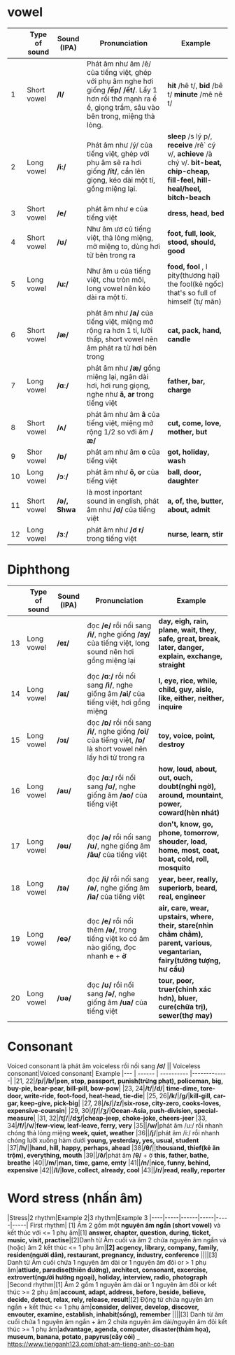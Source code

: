 # vowel

| | Type of sound | Sound (IPA)      |      Pronunciation | Example |
|--- | ------        | ----------  |-------------     |------  |      
|1 | Short vowel| **/I/**| Phát âm như âm /ê/ của tiếng việt, ghép với phụ âm nghe hơi giống **/ếp/ /ết/**. Lấy 1 hơn rồi thở mạnh ra ề ề, giọng trầm, sâu vào bên trong, miệng thả lỏng.| **hit** /hê t/, **bid** /bê t/ **minute** /mê nê t/|
|2| Long vowel| **/i:/**| Phát âm như /ý/ của tiếng việt, ghép với phụ âm sẽ ra hơi giống **/ít/**, cần lên giọng, kéo dài một tí, gồng miệng lại.| **sleep** /s lý p/, **receive** /rê` cý v/, **achieve** /à chý v/. **bit-beat, chip-cheap, fill-feel, hill-heal/heel, bitch-beach**|
|3|Short vowel| **/e/**|phát âm như e của tiếng việt|**dress, head, bed**
|4| Short vowel| **/ʊ/**| Như âm ươ củ tiếng việt, thả lỏng miệng, mở miệng to, dùng hơi từ bên trong ra| **foot, full, look, stood, should, good**|
|5| Long vowel| **/u:/**| Như âm u của tiếng việt, chu  tròn môi, long vowel nên kéo dài ra một tí.| **food, fool** , I pity(thương hại) the fool(kẻ ngốc) that's so full of himself (tự mãn)|
|6|Short vowel|**/æ/** |phát âm như **/a/** của tiếng việt, miệng mở rộng ra hơn 1 tí, lưỡi thấp, short vowel nên âm phát ra từ hơi bên trong| **cat, pack, hand, candle**
|7|Long vowel|**/ɑː/**| phát âm như **/æ/** gồng miệng lại, ngân dài hơi, hơi rung giọng, nghe như **ă, ar** trong tiếng việt| **father, bar, charge**
|8|Short vowel|**/ʌ/**| phát âm như âm **â** của tiếng việt, miệng mở rộng 1/2 so với âm **/æ/** |**cut, come, love, mother, but**
|9|Shor vowel|**/ɒ/**| phát am như âm **o** của tiếng việt|**got, holiday, wash**
|10|Long vowel|**/ɔː/**|phát âm như **ô, or**  của tiếng việt|**ball, door, daughter**
|11|Short vowel|**/ə/, Shwa**|là most inportant sound in english, phát âm như **/ơ/** của tiếng việt| **a, of, the, butter, about, admit**
|12|Long vowel|**/ɜː/**|phát âm như **/ơ r/** trong tiếng việt|**nurse, learn, stir**

# Diphthong

| | Type of sound | Sound (IPA)      |      Pronunciation | Example |
|--- | ------        | ----------  |-------------     |------  |      
|13|Long vowel|**/eɪ/**|đọc **/e/** rồi nối sang **/i/**, nghe giống **/ay/** của tiếng việt, long sound nên hơi gồng miệng lại|**day, eigh, rain, plane, wait, they, safe, great, break, later, danger, explain, exchange, straight**|
|14|Long vowel|**/aɪ/**|đọc **/ɑː/** rồi nối sang **/i/**, nghe giống âm **/ai/** của tiếng việt, hơi gồng miệng|**I, eye, rice, while, child, guy, aisle, like, either, neither, inquire**
|15|Long vowel|**/ɔɪ/**|đọc **/ɒ/** rồi nối sang **/i/**, nghe giống **/oi/** của tiếng việt, **/ɒ/** là short vowel nên lấy hơi từ trong ra|**toy, voice, point, destroy**|
|16|Long vowel|**/aʊ/**|đọc **/ɑː/** rồi nối sang **/ʊ/**, nghe giống âm **/ao/** của tiếng việt|**how, loud, about, out, ouch, doubt(nghi ngờ), around, mountaint, power, coward(hèn nhát)**|
|17|Long vowel|**/əʊ/**|đọc **/ə/** rồi nối sang **/ʊ/**, nghe giống âm **/âu/** của tiếng việt|**don't, know, go, phone, tomorrow, shouder, load, home, most, coat, boat, cold, roll, mosquito**|
|18|Long vowel| **/ɪə/**|đọc **/i/** rồi nối sang **/ə/**, nghe giống âm **/ia/** của tiếng việt|**year, beer, really, superiorb, beard, real, engineer**|
|19|Long vowel|**/eə/**|đọc **/e/** rồi nối thêm **/ə/**, trong tiếng việt ko có âm nào giống, đọc nhanh **e** + **ờ**|**air, care, wear, upstairs, where, their, stare(nhìn chằm chằm), parent, various, vegantarian, fairy(tưởng tượng, hư cầu)**|
|20|Long vowel|**/ʊə/**|đọc **/ʊ/** rồi nối sang **/ə/**, nghe giống âm **/ua/** của tiếng việt|**tour, poor, truer(chinh xác hơn), bluer, cure(chữa trị), sewer(thợ may)**|

# Consonant
Voiced consonant là phát âm voiceless rồi nối sang **/ơ/**
|| Voiceless consonant|Voiced consonant| Example
|--- | ------        | ----------  |-------------|
|21, 22|**/p/**|**/b/**|**pen, stop, passport, punish(trừng phạt), policeman, big, buy-pie, bear-pear, bill-pill, bow-pow**|
|23, 24|**/t/**|**/d/**| **time-dime, tore-door, write-ride, foot-food, heat-head, tie-die**|
|25, 26|**/k/**|**/g/**|**kill-gill, car-gar, keep-give, pick-big**|
|27, 28|**/s/**|**/z/**|**six-rose, city-zero, cooks-loves, expensive-counsin**|
|29, 30|**/ʃ/**|**/ʒ/**|**Ocean-Asia, push-division, special-measure**|
|31, 32|**/tʃ/**|**/dʒ/**|**cheap-jeep, choke-joke, cheers-jeer**
|33, 34|**/f/**|**/v/**|**few-view, leaf-leave, ferry, very**
|35||**/w/**|phát âm /u:/ rồi nhanh chóng thả lỏng miệng **week, quiet, weather**
|36||**/j/**|phát âm /i:/ rồi nhanh chóng lưỡi xuống hàm dưới **young, yesterday,  yes, usual, student**
|37|**/h/**||**hand, hill, happy, perhaps, ahead**
|38|**/θ/**||**thousand, thief(kẻ ăn trộm), everything, mouth**
|39||**/ð/**|phát âm **/θ/** + ờ **this, father, bathe, breathe**
|40||**/m/**|**man, time, game, emty**
|41||**/n/**|**nice, funny, behind, expensive**
|42||**/l/**|**love, collect, already, cool**
|43||**/r/**|**read, really, reporter**

# Word stress (nhấn âm)
|Stress|2 rhythm|Example 2|3 rhythm|Example 3
|----|-----|------|-----|-----|-----|
First rhythm| [1] Âm 2 gồm một **nguyên âm ngắn (short vowel)** và kết thúc với <= 1 phụ âm|[1] **answer, chapter, question,  during, ticket, music, visit, practise**|[2]Danh từ Âm cuối và âm 2 chứa nguyên âm ngắn và (hoặc) âm 2 kết thúc <= 1 phụ âm|**[2] acgency, library, company, family, residen(người dân), restaurant, pregnancy, industry, conference**
||||[3] Danh từ Âm cuối chứa 1 nguyên âm dài or 1 nguyên âm đôi or > 1 phụ âm|**attiude, paradise(thiên đường), architect, consonant, excercise, extrovert(người hướng ngoại), holiday, interview, radio, photograph**
|Second rhythm|[1] Âm 2 gồm 1 nguyên âm dài or 1 nguyên âm đôi or kết thúc >= 2 phụ âm|**account, adapt, address, before, beside, believe, decide, detect, relax, rely, release, result**|[2] Động từ chứa nguyên âm ngắn + kết thúc <= 1 phụ âm|**consider, deliver, develop, discover, envouter, examine, establish, inhabit(sống), remember**
||||[3] Danh từ âm cuối chứa 1 nguyên âm ngắn + âm 2 chứa nguyên âm dài/nguyên âm đôi kết thúc >= 1 phụ âm|**advantage, agenda, computer, disaster(thảm họa), museum, banana, potato, papyrus(cây cói)**
_ https://www.tienganh123.com/phat-am-tieng-anh-co-ban 